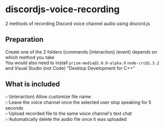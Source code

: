 
# discordjs-voice-recording
2 methods of recording Discord voice channel audio using discord.js 


## Preparation 
Create one of the 2 folders (commands [interaction] /event) depends on which method you take  <br />
You would also need to install  `prism-media@2.0.0-alpha.0` `node-crc@1.3.2` and Visual Studio (not Code) "Desktop Development for C++" 

## What is included
✅(interaction) Allow customize file name  <br />
✅Leave the voice channel once the selected user stop speaking for 5 seconds  <br />
✅Upload recorded file to the same voice channel's text chat  <br />
✅Automatically delete the audio file once it was uploaded  <br />
